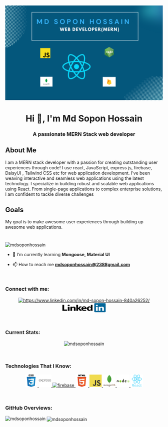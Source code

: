 ![Alt text](https://raw.githubusercontent.com/mdsoponhossain/mdsoponhossain/main/Add%20a%20heading%20(2).png)
<h1 align="center">Hi 👋, I'm Md Sopon Hossain</h1>
<h3 align="center">A passionate  MERN Stack web developer</h3>
<h2>About Me</h2>
I am a MERN stack developer with a passion for creating outstanding user experiences through code! I use react, JavaScript, express js, firebase, DaisyUI , Tailwind CSS etc for web application development. I've been weaving interactive and seamless web applications using the latest technology. I specialize in building robust and scalable web applications using React. From single-page applications to complex enterprise solutions, I  am confident to tackle diverse challenges
<h2>Goals</h2>
My goal is to make  awesome user experiences through building up awesome web applications.
<h1></h1>


<p align="left"> <img src="https://komarev.com/ghpvc/?username=mdsoponhossain&label=Profile%20views&color=0e75b6&style=flat" alt="mdsoponhossain" /> </p>

- 🌱 I’m currently learning **Mongoose, Material UI**

- 📫 How to reach me **mdsoponhossain@2388gmail.com**




<br>

<h3 align="left">Connect with me:</h3>
<p align="center" style="border: "2px solid blue" >
<a href="https://www.linkedin.com/in/md-sopon-hossain-840a26252/" target="blank"><img align="center" src="https://raw.githubusercontent.com/rahuldkjain/github-profile-readme-generator/master/src/images/icons/Social/linked-in-alt.svg" alt="https://www.linkedin.com/in/md-sopon-hossain-840a26252/" height="30" width="40" /></a>
<a href="https://www.linkedin.com/in/md-sopon-hossain-840a26252/" target="blank"><img style='width: 140px;' align="center" src="https://raw.githubusercontent.com/mdsoponhossain/mdsoponhossain/main/linkedin.png" alt="https://www.linkedin.com/in/md-sopon-hossain-840a26252/" height="30" width="40" /></a>
</p>




<br>


<h3 align="left">Current Stats:</h3>
  <p align="center"><img align="center" src="https://github-readme-streak-stats.herokuapp.com/?user=mdsoponhossain&" alt="mdsoponhossain" /></p>





  <br>

<h3 align="left">Technologies That I Know:</h3>
<p align="center"> <a href="https://www.w3schools.com/css/" target="_blank" rel="noreferrer"> <img src="https://raw.githubusercontent.com/devicons/devicon/master/icons/css3/css3-original-wordmark.svg" alt="css3" width="40" height="40"/> </a> <a href="https://expressjs.com" target="_blank" rel="noreferrer"> <img src="https://raw.githubusercontent.com/devicons/devicon/master/icons/express/express-original-wordmark.svg" alt="express" width="40" height="40"/> </a> <a href="https://firebase.google.com/" target="_blank" rel="noreferrer"> <img src="https://www.vectorlogo.zone/logos/firebase/firebase-icon.svg" alt="firebase" width="40" height="40"/> </a> <a href="https://www.w3.org/html/" target="_blank" rel="noreferrer"> <img src="https://raw.githubusercontent.com/devicons/devicon/master/icons/html5/html5-original-wordmark.svg" alt="html5" width="40" height="40"/> </a> <a href="https://developer.mozilla.org/en-US/docs/Web/JavaScript" target="_blank" rel="noreferrer"> <img src="https://raw.githubusercontent.com/devicons/devicon/master/icons/javascript/javascript-original.svg" alt="javascript" width="40" height="40"/> </a> <a href="https://www.mongodb.com/" target="_blank" rel="noreferrer"> <img src="https://raw.githubusercontent.com/devicons/devicon/master/icons/mongodb/mongodb-original-wordmark.svg" alt="mongodb" width="40" height="40"/> </a> <a href="https://nodejs.org" target="_blank" rel="noreferrer"> <img src="https://raw.githubusercontent.com/devicons/devicon/master/icons/nodejs/nodejs-original-wordmark.svg" alt="nodejs" width="40" height="40"/> </a> <a href="https://reactjs.org/" target="_blank" rel="noreferrer"> <img src="https://raw.githubusercontent.com/devicons/devicon/master/icons/react/react-original-wordmark.svg" alt="react" width="40" height="40"/> </a> </p>




<br>


 <h3 align="left">GitHub Overviews:</h3>

<p align="center"><img align="left" src="https://github-readme-stats.vercel.app/api/top-langs?username=mdsoponhossain&show_icons=true&locale=en&layout=compact" alt="mdsoponhossain" /></p>
<p>&nbsp;<img align="center" src="https://github-readme-stats.vercel.app/api?username=mdsoponhossain&show_icons=true&locale=en" alt="mdsoponhossain" /></p>









